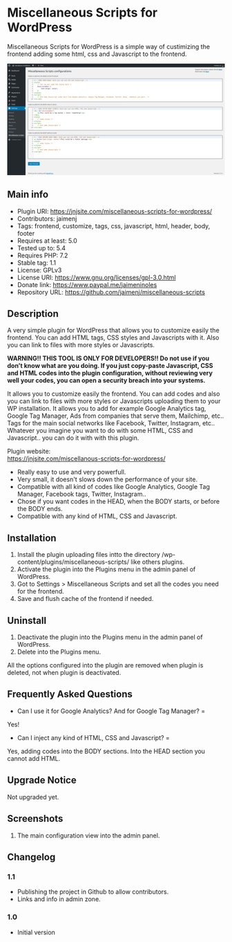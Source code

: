 # Miscellaneous Scripts for WordPress 

Miscellaneous Scripts for WordPress is a simple way of custimizing the frontend adding some html, css and Javascript to the frontend.

![Plugin image](https://raw.githubusercontent.com/jaimenj/miscellaneous-scripts/master/assets/screenshot-1.png)

## Main info

* Plugin URI: https://jnjsite.com/miscellaneous-scripts-for-wordpress/
* Contributors: jaimenj
* Tags: frontend, customize, tags, css, javascript, html, header, body, footer
* Requires at least: 5.0
* Tested up to: 5.4
* Requires PHP: 7.2
* Stable tag: 1.1
* License: GPLv3
* License URI: https://www.gnu.org/licenses/gpl-3.0.html
* Donate link: https://www.paypal.me/jaimeninoles
* Repository URL: https://github.com/jaimenj/miscellaneous-scripts

## Description

A very simple plugin for WordPress that allows you to customize easily the frontend. You can add HTML tags, CSS styles and Javascripts with it. Also you can link to files with more styles or Javascripts.

**WARNING!! THIS TOOL IS ONLY FOR DEVELOPERS!! Do not use if you don’t know what are you doing. If you just copy-paste Javascript, CSS and HTML codes into the plugin configuration, without reviewing very well your codes, you can open a security breach into your systems.**

It allows you to customize easily the frontend. You can add codes and also you can link to files with more styles or Javascripts uploading them to your WP installation. It allows you to add for example Google Analytics tag, Google Tag Manager, Ads from companies that serve them, Mailchimp, etc.. Tags for the main social networks like Facebook, Twitter, Instagram, etc.. Whatever you imagine you want to do with some HTML, CSS and Javascript.. you can do it with with this plugin.

Plugin website: \
<a href="https://jnjsite.com/miscellanous-scripts-for-wordpress/">https://jnjsite.com/miscellanous-scripts-for-wordpress/</a>

* Really easy to use and very powerfull.
* Very small, it doesn't slows down the performance of your site.
* Compatible with all kind of codes like Google Analytics, Google Tag Manager, Facebook tags, Twitter, Instagram..
* Chose if you want codes in the HEAD, when the BODY starts, or before the BODY ends.
* Compatible with any kind of HTML, CSS and Javascript.

## Installation

1. Install the plugin uploading files intto the directory /wp-content/plugins/miscellaneous-scripts/ like others plugins.
2. Activate the plugin into the Plugins menu in the admin panel of WordPress.
3. Got to Settings > Miscellaneous Scripts and set all the codes you need for the frontend.
4. Save and flush cache of the frontend if needed.

## Uninstall

1. Deactivate the plugin into the Plugins menu in the admin panel of WordPress.
2. Delete into the Plugins menu.

All the options configured into the plugin are removed when plugin is deleted, not when plugin is deactivated.

## Frequently Asked Questions

* Can I use it for Google Analytics? And for Google Tag Manager? =

Yes!

* Can I inject any kind of HTML, CSS and Javascript? =

Yes, adding codes into the BODY sections. Into the HEAD section you cannot add HTML.

## Upgrade Notice

Not upgraded yet.

## Screenshots

1. The main configuration view into the admin panel.

## Changelog

### 1.1
* Publishing the project in Github to allow contributors.
* Links and info in admin zone.

### 1.0
* Initial version
